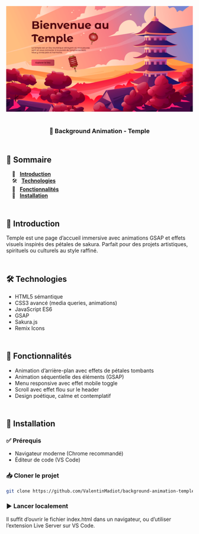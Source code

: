 <div align="center"> 
  <a href="https://background-animation-temple.netlify.app/" target="_blank"> 
    <img src=".docs/preview.png" alt="Aperçu du projet Temple" /> 
  </a> 
  </br></br> 
  <h3 align="center">🏯 Background Animation - Temple</h3> 
</div>

## <br /> 📌 Sommaire

&nbsp;&nbsp;&nbsp; 🎨 &nbsp; [**Introduction**](#introduction)<br />
&nbsp;&nbsp;&nbsp; 🛠️ &nbsp; [**Technologies**](#technologies)<br />
&nbsp;&nbsp;&nbsp; 🎯 &nbsp; [**Fonctionnalités**](#fonctionnalités)<br />
&nbsp;&nbsp;&nbsp; 🚀 &nbsp; [**Installation**](#installation)<br />

## <br /> <a name="introduction">🎨 Introduction</a>

Temple est une page d’accueil immersive avec animations GSAP et effets visuels inspirés des pétales de sakura. Parfait pour des projets artistiques, spirituels ou culturels au style raffiné.

## <br /> <a name="technologies">🛠️ Technologies</a>

- HTML5 sémantique
- CSS3 avancé (media queries, animations)
- JavaScript ES6
- GSAP
- Sakura.js
- Remix Icons

## <br /> <a name="fonctionnalités">🎯 Fonctionnalités</a>

- Animation d’arrière-plan avec effets de pétales tombants
- Animation séquentielle des éléments (GSAP)
- Menu responsive avec effet mobile toggle
- Scroll avec effet flou sur le header
- Design poétique, calme et contemplatif

## <br /> <a name="installation">🚀 Installation</a>

### ✅ Prérequis

- Navigateur moderne (Chrome recommandé)
- Éditeur de code (VS Code)

### 📥 Cloner le projet

```bash
git clone https://github.com/ValentinMadiot/background-animation-temple_js.git
```

### ▶️ Lancer localement

Il suffit d’ouvrir le fichier index.html dans un navigateur, ou d’utiliser l’extension Live Server sur VS Code.
